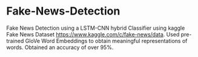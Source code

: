 # Fake-News-Detection

Fake News Detection using a LSTM-CNN hybrid Classifier using kaggle Fake News Dataset https://www.kaggle.com/c/fake-news/data.
Used pre-trained GloVe Word Embeddings to obtain meaningful representations of words. 
Obtained an accuracy of over 95%.
